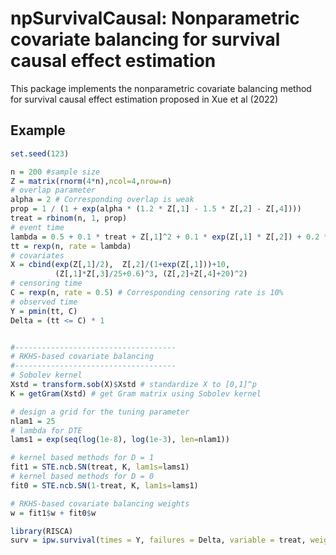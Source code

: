 # npSurvivalCausal: Nonparametric covariate balancing for survival causal effect estimation

This package implements the nonparametric covariate balancing method for survival causal effect estimation proposed in Xue et al (2022)

## Example

```r
set.seed(123)

n = 200 #sample size
Z = matrix(rnorm(4*n),ncol=4,nrow=n)
# overlap parameter
alpha = 2 # Corresponding overlap is weak
prop = 1 / (1 + exp(alpha * (1.2 * Z[,1] - 1.5 * Z[,2] - Z[,4])))
treat = rbinom(n, 1, prop)
# event time
lambda = 0.5 + 0.1 * treat + Z[,1]^2 + 0.1 * exp(Z[,1] * Z[,2]) + 0.2 * (Z[, 1] + Z[, 3] + 6)^2
tt = rexp(n, rate = lambda)
# covariates
X = cbind(exp(Z[,1]/2),  Z[,2]/(1+exp(Z[,1]))+10,
          (Z[,1]*Z[,3]/25+0.6)^3, (Z[,2]+Z[,4]+20)^2)
# censoring time
C = rexp(n, rate = 0.5) # Corresponding censoring rate is 10%
# observed time
Y = pmin(tt, C)
Delta = (tt <= C) * 1


#------------------------------------
# RKHS-based covariate balancing
#------------------------------------
# Sobolev kernel
Xstd = transform.sob(X)$Xstd # standardize X to [0,1]^p
K = getGram(Xstd) # get Gram matrix using Sobolev kernel

# design a grid for the tuning parameter
nlam1 = 25
# lambda for DTE
lams1 = exp(seq(log(1e-8), log(1e-3), len=nlam1))

# kernel based methods for D = 1
fit1 = STE.ncb.SN(treat, K, lam1s=lams1)
# kernel based methods for D = 0
fit0 = STE.ncb.SN(1-treat, K, lam1s=lams1)

# RKHS-based covariate balancing weights
w = fit1$w + fit0$w

library(RISCA)
surv = ipw.survival(times = Y, failures = Delta, variable = treat, weights = w)
```
